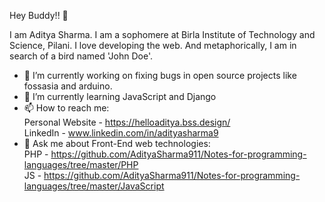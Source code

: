 Hey Buddy!! 👋

I am Aditya Sharma. I am a sophomere at Birla Institute of Technology and Science, Pilani. I love developing the web. And metaphorically, I am in search of a bird named 'John Doe'.
- 🔭 I’m currently working on fixing bugs in open source projects like fossasia and arduino.
- 🌱 I’m currently learning JavaScript and Django
- 📫 How to reach me: <br>
  Personal Website - https://helloaditya.bss.design/ <br>
  LinkedIn - www.linkedin.com/in/adityasharma9
- 💬 Ask me about Front-End web technologies:<br>
   PHP - https://github.com/AdityaSharma911/Notes-for-programming-languages/tree/master/PHP <br>
   JS - https://github.com/AdityaSharma911/Notes-for-programming-languages/tree/master/JavaScript

  


